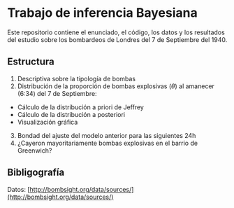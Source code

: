 # Trabajo de inferencia Bayesiana

Este repositorio contiene el enunciado, el código, los datos y los resultados del estudio sobre los bombardeos de Londres del 7 de Septiembre del 1940.

## Estructura

1. Descriptiva sobre la tipología de bombas
2. Distribución de la proporción de bombas explosivas ($\theta$) al amanecer (6:34) del 7 de Septiembre:
  - Cálculo de la distribución a priori de Jeffrey
  - Cálculo de la distribución a posteriori
  - Visualización gráfica
3. Bondad del ajuste del modelo anterior para las siguientes 24h
4. ¿Cayeron mayoritariamente bombas explosivas en el barrio de Greenwich?

## Bibligografía

Datos: [http://bombsight.org/data/sources/](http://bombsight.org/data/sources/)